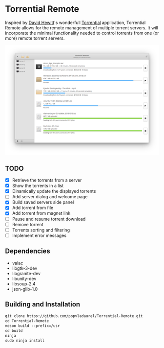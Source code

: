 # Torrential Remote

Inspired by [David Hewitt](https://github.com/davidmhewitt)'s wonderfull [Torrential](https://github.com/davidmhewitt/torrential) application, Torrential Remote allows for the remote management of multiple torrent servers. It will incorporate the minimal functionality needed to control torrents from one (or more) remote torrent servers.

![Torrents Page](data/screenshots/Torrents.png "Torrents")

## TODO
- [x] Retrieve the torrents from a server
- [x] Show the torrents in a list
- [x] Dinamically update the displayed torrents
- [ ] Add server dialog and welcome page
- [x] Build saved servers side panel
- [x] Add torrent from file
- [x] Add torrent from magnet link
- [ ] Pause and resume torrent download
- [ ] Remove torrent
- [ ] Torrents sorting and filtering
- [ ] Implement error messages

## Dependencies
* valac
* libgtk-3-dev
* libgranite-dev
* libunity-dev
* libsoup-2.4
* json-glib-1.0

## Building and Installation
    git clone https://github.com/popvladaurel/Torrential-Remote.git
    cd Torrential-Remote
    meson build --prefix=/usr
    cd build
    ninja
    sudo ninja install
